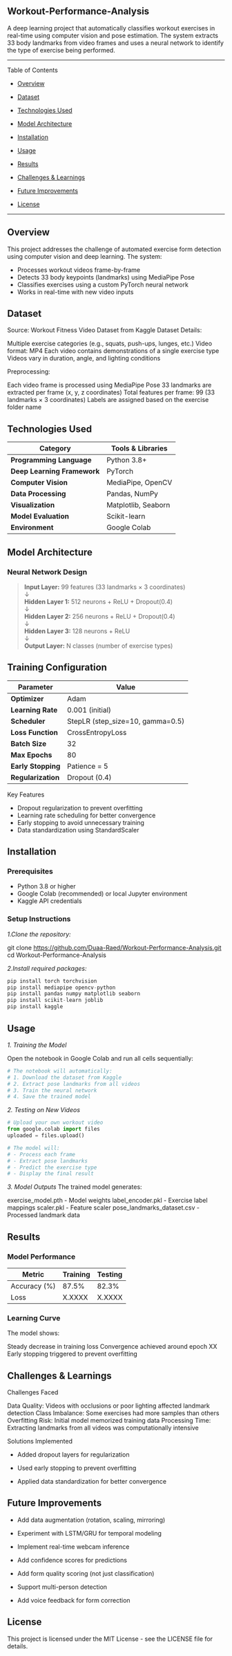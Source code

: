 Workout-Performance-Analysis
 ---

A deep learning project that automatically classifies workout exercises in real-time using computer vision and pose estimation. The system extracts 33 body landmarks from video frames and uses a neural network to identify the type of exercise being performed.

---
 Table of Contents

- [Overview](#Overview)

- [Dataset](#Dataset)

- [Technologies Used](#Technologie-Used)

- [Model Architecture](#Model-Architecture)

- [Installation](#Installation)

- [Usage](#Usage)

- [Results](#Results)

- [Challenges & Learnings](#Challenges-&-Learnings)

- [Future Improvements](#Future-Improvements)

- [License](#License)
 
  
-----
## Overview


This project addresses the challenge of automated exercise form detection using computer vision and deep learning. The system:

- Processes workout videos frame-by-frame
- Detects 33 body keypoints (landmarks) using MediaPipe Pose
- Classifies exercises using a custom PyTorch neural network
- Works in real-time with new video inputs


##  Dataset

Source: Workout Fitness Video Dataset from Kaggle
Dataset Details:

Multiple exercise categories (e.g., squats, push-ups, lunges, etc.)
Video format: MP4
Each video contains demonstrations of a single exercise type
Videos vary in duration, angle, and lighting conditions

Preprocessing:

Each video frame is processed using MediaPipe Pose
33 landmarks are extracted per frame (x, y, z coordinates)
Total features per frame: 99 (33 landmarks × 3 coordinates)
Labels are assigned based on the exercise folder name


##  Technologies Used


| Category | Tools & Libraries |
|----------|-------------------|
| **Programming Language** | Python 3.8+ |
| **Deep Learning Framework** | PyTorch |
| **Computer Vision** | MediaPipe, OpenCV |
| **Data Processing** | Pandas, NumPy |
| **Visualization** | Matplotlib, Seaborn |
| **Model Evaluation** | Scikit-learn |
| **Environment** | Google Colab |


## Model Architecture

### Neural Network Design

> **Input Layer:** 99 features (33 landmarks × 3 coordinates)  
> ↓  
> **Hidden Layer 1:** 512 neurons + ReLU + Dropout(0.4)  
> ↓  
> **Hidden Layer 2:** 256 neurons + ReLU + Dropout(0.4)  
> ↓  
> **Hidden Layer 3:** 128 neurons + ReLU  
> ↓  
> **Output Layer:** N classes (number of exercise types)


## Training Configuration

| Parameter | Value |
|-----------|-------|
| **Optimizer** | Adam |
| **Learning Rate** | 0.001 (initial) |
| **Scheduler** | StepLR (step_size=10, gamma=0.5) |
| **Loss Function** | CrossEntropyLoss |
| **Batch Size** | 32 |
| **Max Epochs** | 80 |
| **Early Stopping** | Patience = 5 |
| **Regularization** | Dropout (0.4) |


Key Features

- Dropout regularization to prevent overfitting
- Learning rate scheduling for better convergence
- Early stopping to avoid unnecessary training
- Data standardization using StandardScaler

## Installation

### Prerequisites

- Python 3.8 or higher
- Google Colab (recommended) or local Jupyter environment
- Kaggle API credentials

### Setup Instructions

 *1.Clone the repository:*

git clone https://github.com/Duaa-Raed/Workout-Performance-Analysis.git
cd Workout-Performance-Analysis

*2.Install required packages:*

```python
pip install torch torchvision
pip install mediapipe opencv-python
pip install pandas numpy matplotlib seaborn
pip install scikit-learn joblib
pip install kaggle
```

## Usage

*1. Training the Model*

Open the notebook in Google Colab and run all cells sequentially:

```python
# The notebook will automatically:
# 1. Download the dataset from Kaggle
# 2. Extract pose landmarks from all videos
# 3. Train the neural network
# 4. Save the trained model
```

*2. Testing on New Videos*
```python
# Upload your own workout video
from google.colab import files
uploaded = files.upload()

# The model will:
# - Process each frame
# - Extract pose landmarks
# - Predict the exercise type
# - Display the final result
```

*3. Model Outputs*
The trained model generates:

exercise_model.pth - Model weights
label_encoder.pkl - Exercise label mappings
scaler.pkl - Feature scaler
pose_landmarks_dataset.csv - Processed landmark data


## Results

### Model Performance

| Metric       | Training | Testing |
|---------------|-----------|----------|
| Accuracy (%)  | 87.5%  |82.3%   |
| Loss          | X.XXXX    | X.XXXX   |


### Learning Curve

The model shows:

Steady decrease in training loss
Convergence achieved around epoch XX
Early stopping triggered to prevent overfitting



## Challenges & Learnings
Challenges Faced

Data Quality: Videos with occlusions or poor lighting affected landmark detection
Class Imbalance: Some exercises had more samples than others
Overfitting Risk: Initial model memorized training data
Processing Time: Extracting landmarks from all videos was computationally intensive

Solutions Implemented

- Added dropout layers for regularization

- Used early stopping to prevent overfitting
  
- Applied data standardization for better convergence

## Future Improvements

 - Add data augmentation (rotation, scaling, mirroring)
 
 - Experiment with LSTM/GRU for temporal modeling
   
 - Implement real-time webcam inference
   
 - Add confidence scores for predictions
   
-  Add form quality scoring (not just classification)
  
-  Support multi-person detection

-  Add voice feedback for form correction

## License

This project is licensed under the MIT License - see the LICENSE file for details.
